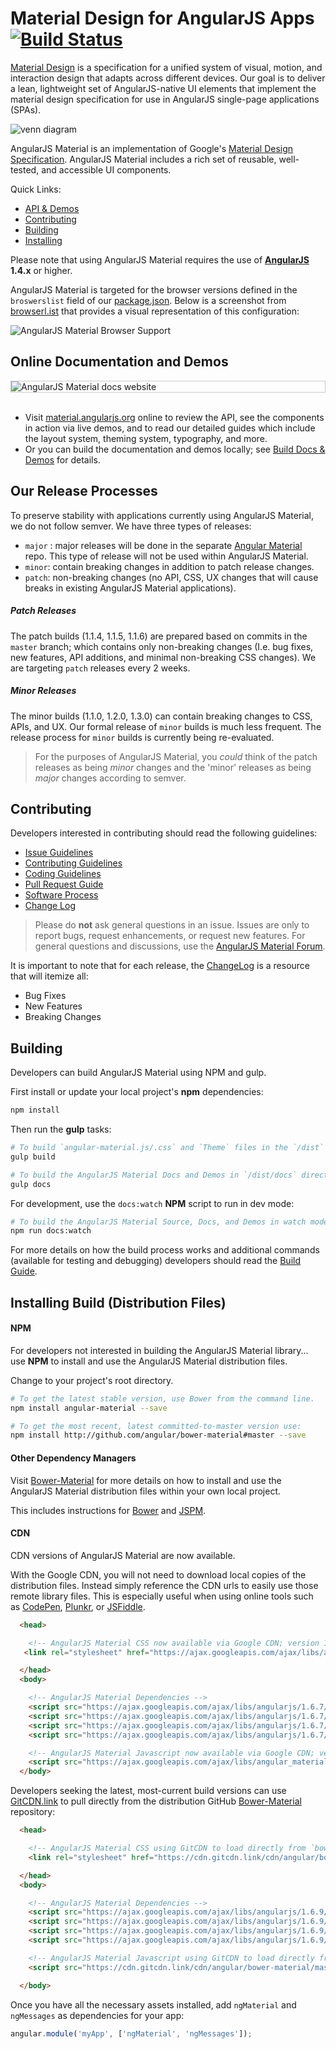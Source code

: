 # Material Design for AngularJS Apps [![Build Status](https://travis-ci.org/angular/material.svg)](https://travis-ci.org/angular/material)

[Material Design](https://material.io/archive/guidelines/) is a specification for a
unified system of visual, motion, and interaction design that adapts across different devices. Our
goal is to deliver a lean, lightweight set of AngularJS-native UI elements that implement the
material design specification for use in AngularJS single-page applications (SPAs).

![venn diagram](https://cloud.githubusercontent.com/assets/210413/5077572/30dfc2f0-6e6a-11e4-9723-07c918128f4f.png)

AngularJS Material is an implementation of Google's [Material Design Specification](https://material.io/archive/guidelines/material-design/).
AngularJS Material includes a rich set of reusable, well-tested, and accessible UI components.

Quick Links:

*  [API & Demos](#demos)
*  [Contributing](#contributing)
*  [Building](#building)
*  [Installing](#installing)


Please note that using AngularJS Material requires the use of **[AngularJS](https://angularjs.org/)
1.4.x** or higher.

AngularJS Material is targeted for the browser versions defined in the `broswerslist` field
of our [package.json](package.json). Below is a screenshot from 
[browserl.ist](http://browserl.ist/?q=%3E+0.5%25%2C+last+2+versions%2C+Firefox+ESR%2C+not+ie+%3C%3D+10%2C+not+ie_mob+%3C%3D+10%2C+not+bb+%3C%3D+10%2C+not+op_mob+%3C%3D+12.1)
that provides a visual representation of this configuration:

![AngularJS Material Browser Support](https://user-images.githubusercontent.com/3506071/41875080-d3096d7a-7897-11e8-8838-2bf7473c9502.png)

## <a name="demos"></a> Online Documentation and Demos

<div style="border: 1px solid #ccc">
  <img src="https://user-images.githubusercontent.com/3506071/39335179-ef92562e-497f-11e8-9f27-e23dc3a868f9.png" alt="AngularJS Material docs website" style="display:block;">
</div><br>

- Visit [material.angularjs.org](https://material.angularjs.org/) online to review the API, see the
  components in action via live demos, and to read our detailed guides which include the layout system,
  theming system, typography, and more.
- Or you can build the documentation and demos locally; see
  [Build Docs & Demos](https://github.com/angular/material/tree/master/docs/README.md) for details.


## <a name="releasing"></a> Our Release Processes

To preserve stability with applications currently using AngularJS Material, we do not follow semver.
We have three types of releases:

*  `major` :  major releases will be done in the separate [Angular Material](https://github.com/angular/material2) repo.
 This type of release will not be used within AngularJS Material.
*  `minor`:  contain breaking changes in addition to patch release changes.
*  `patch`:  non-breaking changes (no API, CSS, UX changes that will cause breaks in existing AngularJS Material applications).

##### Patch Releases

The patch builds (1.1.4, 1.1.5, 1.1.6) are prepared based on commits in the `master` branch; which contains only
non-breaking changes (I.e. bug fixes, new features, API additions, and minimal non-breaking CSS changes). 
We are targeting `patch` releases every 2 weeks.

##### Minor Releases

The minor builds (1.1.0, 1.2.0, 1.3.0) can contain breaking changes to CSS, APIs, and UX.
Our formal release of `minor` builds is much less frequent. The release process for `minor` builds is currently
being re-evaluated.

> For the purposes of AngularJS Material, you *could* think of the patch releases as being *minor* changes
and the 'minor' releases as being *major* changes according to semver.

## <a name="contributing"></a> Contributing

Developers interested in contributing should read the following guidelines:

- [Issue Guidelines](.github/CONTRIBUTING.md#submit)
- [Contributing Guidelines](.github/CONTRIBUTING.md)
- [Coding Guidelines](docs/guides/CODING.md)
- [Pull Request Guide](docs/guides/PULL_REQUESTS.md)
- [Software Process](docs/guides/COMMIT_LEVELS.md)
- [Change Log](CHANGELOG.md)

> Please do **not** ask general questions in an issue. Issues are only to report bugs, request
  enhancements, or request new features. For general questions and discussions, use the
  [AngularJS Material Forum](https://groups.google.com/forum/#!forum/ngmaterial).

It is important to note that for each release, the [ChangeLog](CHANGELOG.md) is a resource that will
itemize all:

- Bug Fixes
- New Features
- Breaking Changes

## <a name="building"></a> Building

Developers can build AngularJS Material using NPM and gulp.

First install or update your local project's **npm** dependencies:

```bash
npm install
```

Then run the **gulp** tasks:

```bash
# To build `angular-material.js/.css` and `Theme` files in the `/dist` directory
gulp build

# To build the AngularJS Material Docs and Demos in `/dist/docs` directory
gulp docs
```

For development, use the `docs:watch` **NPM** script to run in dev mode:

```bash
# To build the AngularJS Material Source, Docs, and Demos in watch mode
npm run docs:watch
```

For more details on how the build process works and additional commands (available for testing and
debugging) developers should read the [Build Guide](docs/guides/BUILD.md).

## <a name="installing"></a> Installing Build (Distribution Files)

#### NPM

For developers not interested in building the AngularJS Material library... use **NPM** to install
and use the AngularJS Material distribution files.

Change to your project's root directory.

```bash
# To get the latest stable version, use Bower from the command line.
npm install angular-material --save

# To get the most recent, latest committed-to-master version use:
npm install http://github.com/angular/bower-material#master --save
```

#### Other Dependency Managers

Visit [Bower-Material](https://github.com/angular/bower-material/blob/master/README.md) for more
details on how to install and use the AngularJS Material distribution files within your own local
project.

This includes instructions for [Bower](https://github.com/angular/bower-material#bower)
and [JSPM](https://github.com/angular/bower-material#jspm).

#### CDN

CDN versions of AngularJS Material are now available.

With the Google CDN, you will not need to download local copies of the distribution files. Instead
simply reference the CDN urls to easily use those remote library files. This is especially useful
when using online tools such as [CodePen](http://codepen.io/), [Plunkr](http://plnkr.co/), or
[JSFiddle](http://jsfiddle.net/).

```html
  <head>

    <!-- AngularJS Material CSS now available via Google CDN; version 1.1.9 used here -->
   <link rel="stylesheet" href="https://ajax.googleapis.com/ajax/libs/angular_material/1.1.9/angular-material.min.css">

  </head>
  <body>

    <!-- AngularJS Material Dependencies -->
    <script src="https://ajax.googleapis.com/ajax/libs/angularjs/1.6.7/angular.min.js"></script>
    <script src="https://ajax.googleapis.com/ajax/libs/angularjs/1.6.7/angular-animate.min.js"></script>
    <script src="https://ajax.googleapis.com/ajax/libs/angularjs/1.6.7/angular-aria.min.js"></script>
    <script src="https://ajax.googleapis.com/ajax/libs/angularjs/1.6.7/angular-messages.min.js"></script>

    <!-- AngularJS Material Javascript now available via Google CDN; version 1.1.4 used here -->
    <script src="https://ajax.googleapis.com/ajax/libs/angular_material/1.1.9/angular-material.min.js"></script>
  </body>
```

Developers seeking the latest, most-current build versions can use [GitCDN.link](https://cdn.gitcdn.link/) to
pull directly from the distribution GitHub
[Bower-Material](https://github.com/angular/bower-material) repository:

```html
  <head>

    <!-- AngularJS Material CSS using GitCDN to load directly from `bower-material/master` -->
    <link rel="stylesheet" href="https://cdn.gitcdn.link/cdn/angular/bower-material/master/angular-material.css">

  </head>
  <body>

    <!-- AngularJS Material Dependencies -->
    <script src="https://ajax.googleapis.com/ajax/libs/angularjs/1.6.9/angular.js"></script>
    <script src="https://ajax.googleapis.com/ajax/libs/angularjs/1.6.9/angular-animate.js"></script>
    <script src="https://ajax.googleapis.com/ajax/libs/angularjs/1.6.9/angular-aria.js"></script>
    <script src="https://ajax.googleapis.com/ajax/libs/angularjs/1.6.9/angular-messages.min.js"></script>

    <!-- AngularJS Material Javascript using GitCDN to load directly from `bower-material/master` -->
    <script src="https://cdn.gitcdn.link/cdn/angular/bower-material/master/angular-material.js"></script>

  </body>
```

Once you have all the necessary assets installed, add `ngMaterial` and `ngMessages` as dependencies for your app:

```javascript
angular.module('myApp', ['ngMaterial', 'ngMessages']);
```

